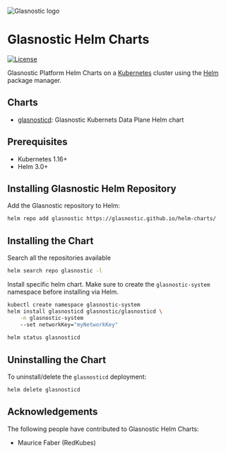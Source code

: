 ![Glasnostic logo](https://avatars.githubusercontent.com/u/6260715?s=200&v=4)

# Glasnostic Helm Charts

[![License][license-img]][license]

[license-img]: https://img.shields.io/badge/License-Apache%202.0-blue.svg
[license]: https://github.com/glasnostic/helm-charts/blob/master/LICENSE

Glasnostic Platform Helm Charts on a [Kubernetes](https://kubernetes.io) cluster using the
[Helm](https://helm.sh) package manager.

## Charts

- [glasnosticd](https://github.com/glasnostic/helm-charts/tree/main/charts/glasnosticd): Glasnostic Kubernets Data Plane Helm chart

## Prerequisites

- Kubernetes 1.16+
- Helm 3.0+

## Installing Glasnostic Helm Repository

Add the Glasnostic repository to Helm:

```sh
helm repo add glasnostic https://glasnostic.github.io/helm-charts/
```

## Installing the Chart

Search all the repositories available

```sh
helm search repo glasnostic -l
```

Install specific helm chart. Make sure to create the `glasnostic-system` namespace before installing via Helm.

```sh
kubectl create namespace glasnostic-system
helm install glasnosticd glasnostic/glasnosticd \
    -n glasnostic-system
    --set networkKey="myNetworkKey"
    
helm status glasnosticd
```

## Uninstalling the Chart

To uninstall/delete the `glasnosticd` deployment:

```sh
helm delete glasnosticd
```

## Acknowledgements

The following people have contributed to Glasnostic Helm Charts:

- Maurice Faber (RedKubes)